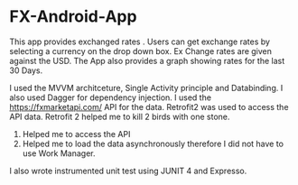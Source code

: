 # FX-Android-App
This app provides exchanged rates . Users can get exchange rates by selecting a currency on the drop down box. 
Ex Change rates are given against the USD. 
The App also provides a graph showing rates for the last 30 Days.

I used the MVVM architceture, Single Activity principle and Databinding.
I also used Dagger for dependency injection.
I used the https://fxmarketapi.com/ API for the data.
Retrofit2 was used to access the API data. 
Retrofit 2 helped me to kill 2 birds with one stone.
1. Helped me to access the API
2. Helped me to load the data asynchronously therefore I did not have to use Work Manager.

I also wrote instrumented unit test using JUNIT 4 and Expresso.
